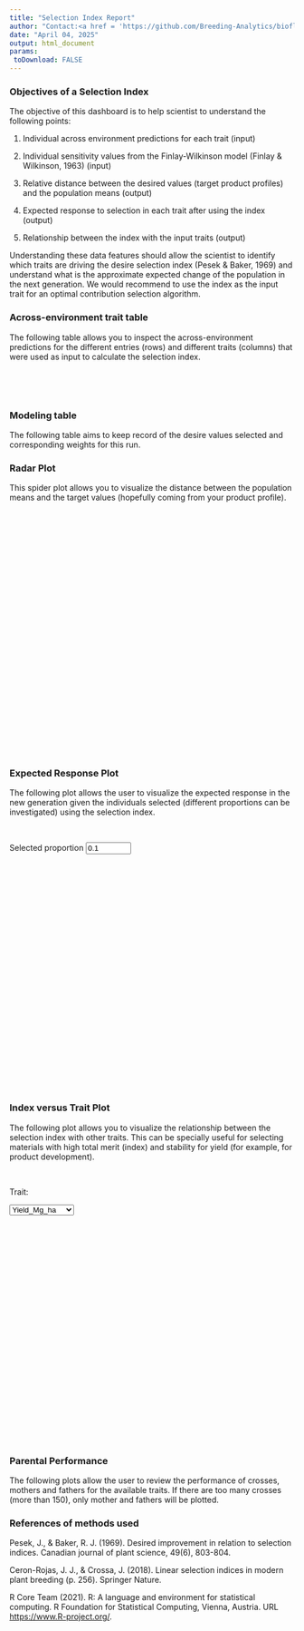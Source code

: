 ```yaml
---
title: "Selection Index Report"
author: "Contact:<a href = 'https://github.com/Breeding-Analytics/bioflow' target = '_blank'>Breeding Analytics Team, OneCGIAR</a> breedinganalytics@cgiar.org"
date: "April 04, 2025"  
output: html_document
params:
 toDownload: FALSE
---
```










### Objectives of a Selection Index

The objective of this dashboard is to help scientist to understand the following points:

1. Individual across environment predictions for each trait (input) 

2. Individual sensitivity values from the Finlay-Wilkinson model (Finlay & Wilkinson, 1963) (input)

3. Relative distance between the desired values (target product profiles) and the population means (output)

4. Expected response to selection in each trait after using the index (output)

5. Relationship between the index with the input traits (output)

Understanding these data features should allow the scientist to identify which traits are driving the desire selection index (Pesek & Baker, 1969) and understand what is the approximate expected change of the population in the next generation. We would recommend to use the index as the input trait for an optimal contribution selection algorithm.

### Across-environment trait table

The following table allows you to inspect the across-environment predictions for the different entries (rows) and different traits (columns) that were used as input to calculate the selection index.

<p>&nbsp;</p>

<!--html_preserve--><div class="datatables html-widget html-widget-output shiny-report-size html-fill-item" id="indexDesireApp_1-out02c6608a4ae51634" style="width:100%;height:auto;"></div><!--/html_preserve-->

<p>&nbsp;</p>

### Modeling table

The following table aims to keep record of the desire values selected and corresponding weights for this run.

<!--html_preserve--><div class="datatables html-widget html-widget-output shiny-report-size html-fill-item" id="indexDesireApp_1-out6c1054ef34e0445e" style="width:100%;height:auto;"></div><!--/html_preserve-->


### Radar Plot

This spider plot allows you to visualize the distance between the population means and the target values (hopefully coming from your product profile).

<p>&nbsp;</p>

<!--html_preserve--><div class="plotly html-widget html-widget-output shiny-report-size shiny-report-theme html-fill-item" id="indexDesireApp_1-outf47ad883b3f12c90" style="width:100%;height:400px;"></div><!--/html_preserve-->

### Expected Response Plot

The following plot allows the user to visualize the expected response in the new generation given the individuals selected (different proportions can be investigated) using the selection index.

<p>&nbsp;</p>

<!--html_preserve--><div class="form-group shiny-input-container">
<label class="control-label" id="indexDesireApp_1-proportionTrait-label" for="indexDesireApp_1-proportionTrait">Selected proportion</label>
<input id="indexDesireApp_1-proportionTrait" type="number" class="shiny-input-number form-control" value="0.1" min="0.001" max="1" step="0.05"/>
</div><!--/html_preserve-->

<!--html_preserve--><div class="plotly html-widget html-widget-output shiny-report-size shiny-report-theme html-fill-item" id="indexDesireApp_1-out5bde51ad4f4d0942" style="width:100%;height:400px;"></div><!--/html_preserve-->

### Index versus Trait Plot

The following plot allows you to visualize the relationship between the selection index with other traits. This can be specially useful for selecting materials with high total merit (index) and stability for yield (for example, for product development).

<p>&nbsp;</p>

<!--html_preserve--><div class="form-group shiny-input-container">
<label class="control-label" id="indexDesireApp_1-traitMtaScatter-label" for="indexDesireApp_1-traitMtaScatter">Trait:</label>
<div>
<select id="indexDesireApp_1-traitMtaScatter" class="shiny-input-select"><option value="Yield_Mg_ha" selected>Yield_Mg_ha</option>
<option value="Grain_Moisture">Grain_Moisture</option></select>
<script type="application/json" data-for="indexDesireApp_1-traitMtaScatter" data-nonempty="">{"plugins":["selectize-plugin-a11y"]}</script>
</div>
</div><!--/html_preserve-->

<!--html_preserve--><div class="plotly html-widget html-widget-output shiny-report-size shiny-report-theme html-fill-item" id="indexDesireApp_1-out2727d9edfa2d623b" style="width:100%;height:400px;"></div><!--/html_preserve-->

### Parental Performance 

The following plots allow the user to review the performance of crosses, mothers and fathers for the available traits. If there are too many crosses (more than 150), only mother and fathers will be plotted. 






### References of methods used

Pesek, J., & Baker, R. J. (1969). Desired improvement in relation to selection indices. Canadian journal of plant science, 49(6), 803-804.

Ceron-Rojas, J. J., & Crossa, J. (2018). Linear selection indices in modern plant breeding (p. 256). Springer Nature.

R Core Team (2021). R: A language and environment for statistical computing. R Foundation for Statistical Computing, Vienna, Austria. URL https://www.R-project.org/.

<p>&nbsp;</p>

